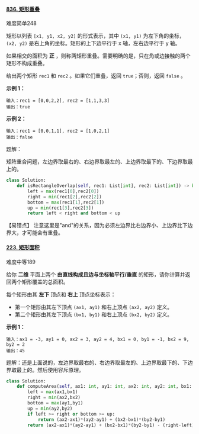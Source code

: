 #### [836. 矩形重叠](https://leetcode-cn.com/problems/rectangle-overlap/)

难度简单248

矩形以列表 `[x1, y1, x2, y2]` 的形式表示，其中 `(x1, y1)` 为左下角的坐标，`(x2, y2)` 是右上角的坐标。矩形的上下边平行于 x 轴，左右边平行于 y 轴。

如果相交的面积为 **正** ，则称两矩形重叠。需要明确的是，只在角或边接触的两个矩形不构成重叠。

给出两个矩形 `rec1` 和 `rec2` 。如果它们重叠，返回 `true`；否则，返回 `false` 。

 

**示例 1：**

```
输入：rec1 = [0,0,2,2], rec2 = [1,1,3,3]
输出：true
```

**示例 2：**

```
输入：rec1 = [0,0,1,1], rec2 = [1,0,2,1]
输出：false
```

题解：

矩阵重合问题，左边界取最右的、右边界取最左的、上边界取最下的、下边界取最上的。

```python
class Solution:
    def isRectangleOverlap(self, rec1: List[int], rec2: List[int]) -> bool:
        left = max(rec1[0],rec2[0])
        right = min(rec1[2],rec2[2])
        bottom = max(rec1[1],rec2[1])
        up = min(rec1[3],rec2[3])
        return left < right and bottom < up
```

【易错点】 注意这里是"and"的关系，因为必须左边界比右边界小、上边界比下边界大，才可能会有重叠。



#### [223. 矩形面积](https://leetcode.cn/problems/rectangle-area/)

难度中等189

给你 **二维** 平面上两个 **由直线构成且边与坐标轴平行/垂直** 的矩形，请你计算并返回两个矩形覆盖的总面积。

每个矩形由其 **左下** 顶点和 **右上** 顶点坐标表示：

- 第一个矩形由其左下顶点 `(ax1, ay1)` 和右上顶点 `(ax2, ay2)` 定义。
- 第二个矩形由其左下顶点 `(bx1, by1)` 和右上顶点 `(bx2, by2)` 定义。

 

**示例 1：**

```
输入：ax1 = -3, ay1 = 0, ax2 = 3, ay2 = 4, bx1 = 0, by1 = -1, bx2 = 9, by2 = 2
输出：45
```

题解：还是上面说的，左边界取最右的、右边界取最左的、上边界取最下的、下边界取最上的。然后使用容斥原理。

```python
class Solution:
    def computeArea(self, ax1: int, ay1: int, ax2: int, ay2: int, bx1: int, by1: int, bx2: int, by2: int) -> int:
        left = max(ax1,bx1)
        right = min(ax2,bx2)
        bottom = max(ay1,by1)
        up = min(ay2,by2)
        if left >= right or bottom >= up:
            return (ax2-ax1)*(ay2-ay1) + (bx2-bx1)*(by2-by1)
        return (ax2-ax1)*(ay2-ay1) + (bx2-bx1)*(by2-by1) - (right-left) *(up-bottom)
```

